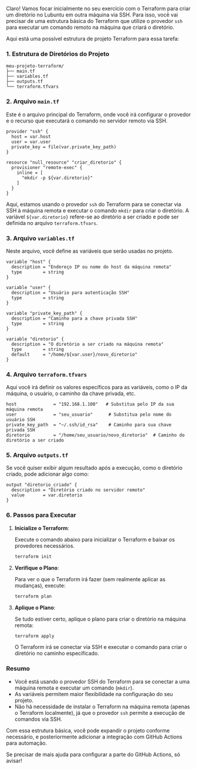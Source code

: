 Claro! Vamos focar inicialmente no seu exercício com o Terraform para criar um diretório no Lubuntu em outra máquina via SSH. Para isso, você vai precisar de uma estrutura básica do Terraform que utilize o provedor `ssh` para executar um comando remoto na máquina que criará o diretório.

Aqui está uma possível estrutura de projeto Terraform para essa tarefa:

### 1. Estrutura de Diretórios do Projeto

```plaintext
meu-projeto-terraform/
├── main.tf
├── variables.tf
├── outputs.tf
└── terraform.tfvars
```

### 2. Arquivo `main.tf`

Este é o arquivo principal do Terraform, onde você irá configurar o provedor e o recurso que executará o comando no servidor remoto via SSH.

```hcl
provider "ssh" {
  host = var.host
  user = var.user
  private_key = file(var.private_key_path)
}

resource "null_resource" "criar_diretorio" {
  provisioner "remote-exec" {
    inline = [
      "mkdir -p ${var.diretorio}"
    ]
  }
}
```

Aqui, estamos usando o provedor `ssh` do Terraform para se conectar via SSH à máquina remota e executar o comando `mkdir` para criar o diretório. A variável `${var.diretorio}` refere-se ao diretório a ser criado e pode ser definida no arquivo `terraform.tfvars`.

### 3. Arquivo `variables.tf`

Neste arquivo, você define as variáveis que serão usadas no projeto.

```hcl
variable "host" {
  description = "Endereço IP ou nome do host da máquina remota"
  type        = string
}

variable "user" {
  description = "Usuário para autenticação SSH"
  type        = string
}

variable "private_key_path" {
  description = "Caminho para a chave privada SSH"
  type        = string
}

variable "diretorio" {
  description = "O diretório a ser criado na máquina remota"
  type        = string
  default     = "/home/${var.user}/novo_diretorio"
}
```

### 4. Arquivo `terraform.tfvars`

Aqui você irá definir os valores específicos para as variáveis, como o IP da máquina, o usuário, o caminho da chave privada, etc.

```hcl
host              = "192.168.1.100"   # Substitua pelo IP da sua máquina remota
user              = "seu_usuario"      # Substitua pelo nome do usuário SSH
private_key_path  = "~/.ssh/id_rsa"    # Caminho para sua chave privada SSH
diretorio         = "/home/seu_usuario/novo_diretorio"  # Caminho do diretório a ser criado
```

### 5. Arquivo `outputs.tf`

Se você quiser exibir algum resultado após a execução, como o diretório criado, pode adicionar algo como:

```hcl
output "diretorio_criado" {
  description = "Diretório criado no servidor remoto"
  value       = var.diretorio
}
```

### 6. Passos para Executar

1. **Inicialize o Terraform**:

   Execute o comando abaixo para inicializar o Terraform e baixar os provedores necessários.

   ```bash
   terraform init
   ```

2. **Verifique o Plano**:

   Para ver o que o Terraform irá fazer (sem realmente aplicar as mudanças), execute:

   ```bash
   terraform plan
   ```

3. **Aplique o Plano**:

   Se tudo estiver certo, aplique o plano para criar o diretório na máquina remota:

   ```bash
   terraform apply
   ```

   O Terraform irá se conectar via SSH e executar o comando para criar o diretório no caminho especificado.

### Resumo

- Você está usando o provedor SSH do Terraform para se conectar a uma máquina remota e executar um comando (`mkdir`).
- As variáveis permitem maior flexibilidade na configuração do seu projeto.
- Não há necessidade de instalar o Terraform na máquina remota (apenas o Terraform localmente), já que o provedor `ssh` permite a execução de comandos via SSH.

Com essa estrutura básica, você pode expandir o projeto conforme necessário, e posteriormente adicionar a integração com GitHub Actions para automação.

Se precisar de mais ajuda para configurar a parte do GitHub Actions, só avisar!
